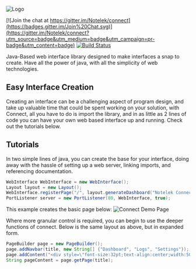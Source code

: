 ![Logo](http://i.imgur.com/roGkJs5.png)

[![Join the chat at https://gitter.im/Notelek/connect](https://badges.gitter.im/Join%20Chat.svg)](https://gitter.im/Notelek/connect?utm_source=badge&utm_medium=badge&utm_campaign=pr-badge&utm_content=badge)
[![Build Status](https://travis-ci.org/Notelek/connect.svg)](https://travis-ci.org/Notelek/connect)

Java-Based web interface library designed to make interfaces a snap to create. Have all the power of java, with all the simplicity of web technologies.


## Easy Interface Creation
Creating an interface can be a challenging aspect of program design, and take up valuable time that could be spent working on your solution, with Connect, all you have to do is import the library, and in as little as 2 lines of code you can have your own web based interface up and running. Check out the tutorials below.

## Tutorials
In two simple lines of java, you can create the base for your interface, doing away with the hassle of setting up a web server, linking imports, and referencing documentation.

```Java
WebInterface WebInterface = new WebInterface();
Layout layout = new Layout();
WebInterface.registerPage("/", layout.generateDashboard("Notelek Connect"));
PortListener server = new PortListener(80, WebInterface, true);
```

This example creates the basic page below:
![Connect Demo Page](http://i.imgur.com/nusC9yN.png)

Where more granular control is required, you can begin to use the deeper functions of connect. Below is the same layout as above, but in expanded form.

```Java
PageBuilder page = new PageBuilder();
page.addNavbar(title, new String[] {"Dashboard", "Logs", "Settings"});
page.addContent("<div style=\"font-size:32pt;text-align:center;width:500px;position:absolute;top:30%;left:50%;margin-left:-250px;\">Dashboard Demo</div>");
String pageContent = page.getPage(title);
```
